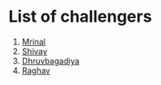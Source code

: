 # List of challengers
1. [Mrinal](https://github.com/mrinal1224)
2. [Shivay](https://github.com/shivaylamba)
3. [Dhruvbagadiya](https://github.com/Dhruvbagadiya)
3. [Raghav](https://github.com/raghavdhingra)

